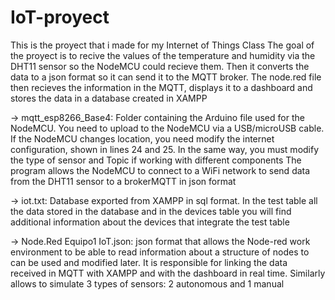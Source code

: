 # IoT-proyect
This is the proyect that i made for my Internet of Things Class
The goal of the proyect is to recive the values of the temperature and humidity via the DHT11 sensor so the NodeMCU could recieve them. Then it converts the data to a json format so it can send it to the MQTT broker.
The node.red file then recieves the information in the MQTT, displays it to a dashboard and stores the data in a database created in XAMPP

-> mqtt_esp8266_Base4:
    Folder containing the Arduino file used for the NodeMCU.
    You need to upload to the NodeMCU via a USB/microUSB cable. If the NodeMCU changes location, you need
    modify the internet configuration, shown in lines 24 and 25. In the same way, you must modify
    the type of sensor and Topic if working with different components
    The program allows the NodeMCU to connect to a WiFi network to send data from the DHT11 sensor to a brokerMQTT
    in json format

-> iot.txt:
    Database exported from XAMPP in sql format. In the test table all the
    data stored in the database and in the devices table you will find additional information about the
    devices that integrate the test table

-> Node.Red Equipo1 IoT.json:
    json format that allows the Node-red work environment to be able to read information about a structure of nodes to
    can be used and modified later.
    It is responsible for linking the data received in MQTT with XAMPP and with the dashboard in real time. Similarly
    allows to simulate 3 types of sensors: 2 autonomous and 1 manual
